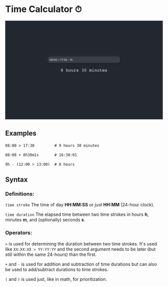 # Time Calculator ⏱

![test image size](img/timecalculator.png)

## Examples

```shell
08:00 > 17:30         # 9 hours 30 minutes
```

```shell
08:00 + 8h30m1s       # 16:30:01
```

```shell
9h - (12:00 > 13:00)  # 8 hours
```

## Syntax

### Definitions:

`time stroke` The time of day **HH:MM:SS** or just **HH:MM** (24-hour clock).

`time duration` The elapsed time between two time strokes in hours **h**, minutes **m**, and (optionally) seconds **s**.

### Operators:

`>` is used for determining the duration between two time strokes. It's used like `XX:XX:XX > YY:YY:YY` and the second argument needs to be later (but still within the same 24-hours) than the first.

`+` and `-` is used for addition and subtraction of time durations but can also be used to add/subtract durations to time strokes.

`(` and `)` is used just, like in math, for prioritization.
